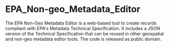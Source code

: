 # EPA_Non-geo_Metadata_Editor

The EPA Non-Geo Metadata Editor is a web-based tool to create records compliant with EPA's Metadata Technical Specification. It includes a JSON version of the Technical Specification that can be reused in other geospatial and non-geo metadata editor tools. The code is released as public domain.
